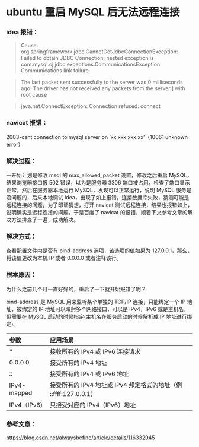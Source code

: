 # ubuntu 重启 MySQL 后无法远程连接

### idea 报错：

> Cause: org.springframework.jdbc.CannotGetJdbcConnectionException: Failed to obtain JDBC Connection; nested exception is com.mysql.cj.jdbc.exceptions.CommunicationsException: Communications link failure

> The last packet sent successfully to the server was 0 milliseconds ago. The driver has not received any packets from the server.] with root cause

> java.net.ConnectException: Connection refused: connect

### navicat 报错：

2003-cant connection to mysql server on ‘xx.xxx.xxx.xx’（10061 unknown error）

### 解决过程：

一开始计划是修改 msql 的 max_allowed_packet 设置，修改之后重启 MySQL，结果浏览器接口报 502 错误，以为是服务器 3306 端口被占用，检查了端口显示正常，然后在服务器本地运行 MySQL，发现可以正常运行，说明 MySQL 服务是没问题的，后来本地调试 idea，出现了如上报错，连接数据库失败，猜测可能是远程连接的问题，为了印证猜想，打开 navicat 测试远程连接，结果也报错如上，说明确实是远程连接的问题。于是百度了 navicat 的报错，顺着下文参考文章的解决方法排查了一遍，成功解决。

### 解决方式：

查看配置文件内是否有 bind-address 选项，该选项的值如果为 127.0.0.1，那么，将该值更改为本机 IP 或者 0.0.0.0 或者注释该行。

### 根本原因：

为什么之前几个月一直好好的，重启了一下就开始报错了呢？

bind-address 是 MySQL 用来监听某个单独的 TCP/IP 连接，只能绑定一个 IP 地址，被绑定的 IP 地址可以映射多个网络接口，可以是 IPv4，IPv6 或是主机名，但需要在 MySQL 启动的时候指定(主机名在服务启动的时候解析成 IP 地址进行绑定)。

| 参数         | 应用场景                                                          |
| :----------- | :---------------------------------------------------------------- |
| \*           | 接收所有的 IPv4 或 IPv6 连接请求                                  |
| 0.0.0.0      | 接受所有的 IPv4 地址                                              |
| ::           | 接受所有的 IPv4 或 IPv6 地址                                      |
| IPv4-mapped  | 接受所有的 IPv4 地址或 IPv4 邦定格式的地址（例 ::ffff:127.0.0.1） |
| IPv4（IPv6） | 只接受对应的 IPv4（IPv6）地址                                     |

### 参考文章：

<https://blog.csdn.net/alwaysbefine/article/details/116332945>
